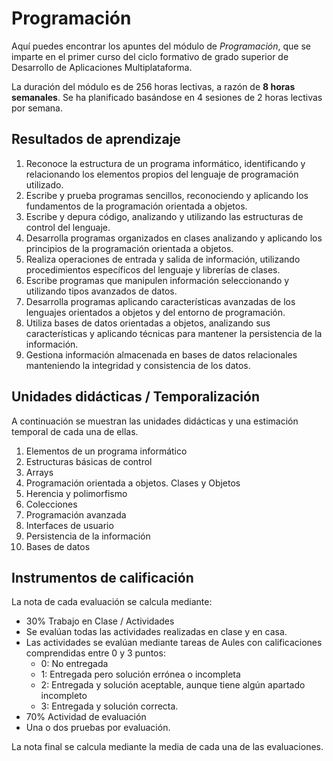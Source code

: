 # Programación

Aquí puedes encontrar los apuntes del módulo de _Programación_, que se imparte en el primer curso del ciclo formativo de grado superior de Desarrollo de Aplicaciones Multiplataforma.

La duración del módulo es de 256 horas lectivas, a razón de  **8 horas semanales**. Se ha planificado basándose en 4 sesiones de 2 horas lectivas por semana.

## Resultados de aprendizaje

1. Reconoce la estructura de un programa informático, identificando y relacionando los elementos propios del lenguaje de programación utilizado.
2. Escribe y prueba programas sencillos, reconociendo y aplicando los fundamentos de la programación orientada a objetos.
3. Escribe y depura código, analizando y utilizando las estructuras de control del lenguaje.
4. Desarrolla programas organizados en clases analizando y aplicando los principios de la programación orientada a objetos.
5. Realiza operaciones de entrada y salida de información, utilizando procedimientos específicos del lenguaje y librerías de clases.
6. Escribe programas que manipulen información seleccionando y utilizando tipos avanzados de datos.
7. Desarrolla programas aplicando características avanzadas de los lenguajes orientados a objetos y del entorno de programación.
8. Utiliza bases de datos orientadas a objetos, analizando sus características y aplicando técnicas para mantener la persistencia de la información.
9. Gestiona información almacenada en bases de datos relacionales manteniendo la integridad y consistencia de los datos.

## Unidades didácticas / Temporalización

A continuación se muestran las unidades didácticas y una estimación temporal de cada una de ellas.

1. Elementos de un programa informático
2. Estructuras básicas de control
3. Arrays
4. Programación orientada a objetos. Clases y Objetos
5. Herencia y polimorfismo
6. Colecciones
7. Programación avanzada
8. Interfaces de usuario
9. Persistencia de la información
10. Bases de datos

## Instrumentos de calificación

La nota de cada evaluación se calcula mediante:

-   30% Trabajo en Clase / Actividades
-   Se evalúan todas las actividades realizadas en clase y en casa.
-   Las actividades se evalúan mediante tareas de Aules con calificaciones comprendidas entre 0 y 3 puntos:
    -   0: No entregada
    -   1: Entregada pero solución errónea o incompleta
    -   2: Entregada y solución aceptable, aunque tiene algún apartado incompleto
    -   3: Entregada y solución correcta.
-   70% Actividad de evaluación
-   Una o dos pruebas por evaluación.

La nota final se calcula mediante la media de cada una de las evaluaciones.
